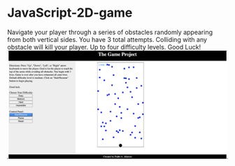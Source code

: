 # JavaScript-2D-game

Navigate your player through a series of obstacles randomly appearing from both vertical sides. You have 3 total attempts. Colliding with any obstacle will kill your player. Up to four difficulty levels. Good Luck!
![alt text](https://github.com/TonyAlarcon/JavaScript-2D-game/blob/main/images/TheGame.png)
